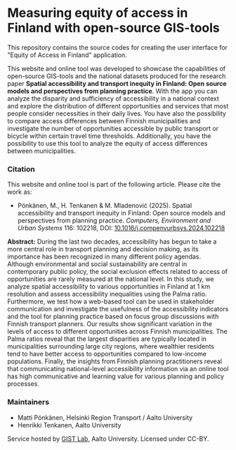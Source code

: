 # Measuring equity of access in Finland with open-source GIS-tools 

This repository contains the source codes for creating the user interface for "Equity of Access in Finland" application.

This website and online tool was developed to showcase the capabilities of open-source GIS-tools and the national datasets produced for the research paper **Spatial accessibility and transport inequity in Finland: Open source models and perspectives from planning practice**. With the app you can analyze the disparity and sufficiency of accessibility in a national context and explore the distribution of different opportunities and services that most people consider necessities in their daily lives. You have also the possibility to compare access differences between Finnish municipalities and investigate the number of opportunities accessible by public transport or bicycle within certain travel time thresholds. Additionally, you have the possibility to use this tool to analyze the equity of access differences between municipalities.

### Citation

This website and online tool is part of the following article. Please cite the work as:

- Pönkänen, M., H. Tenkanen & M. Mladenović (2025). Spatial accessibility and transport inequity in Finland: Open source models and perspectives from planning practice. *Computers, Environment and Urban Systems* 116: 102218, DOI: [10.1016/j.compenvurbsys.2024.102218](https://doi.org/10.1016/j.compenvurbsys.2024.102218)

**Abstract:** During the last two decades, accessibility has begun to take a more central role in transport planning and decision making, as its importance has been recognized in many different policy agendas. Although environmental and social sustainability are central in contemporary public policy, the social exclusion effects related to access of opportunities are rarely measured at the national level. In this study, we analyze spatial accessibility to various opportunities in Finland at 1 km resolution and assess accessibility inequalities using the Palma ratio. Furthermore, we test how a web-based tool can be used in stakeholder communication and investigate the usefulness of the accessibility indicators and the tool for planning practice based on focus group discussions with Finnish transport planners. Our results show significant variation in the levels of access to different opportunities across Finnish municipalities. The Palma ratios reveal that the largest disparities are typically located in municipalities surrounding large city regions, where wealthier residents tend to have better access to opportunities compared to low-income populations. Finally, the insights from Finnish planning practitioners reveal that communicating national-level accessibility information via an online tool has high communicative and learning value for various planning and policy processes.

### Maintainers

- Matti Pönkänen, Helsinki Region Transport / Aalto University
- Henrikki Tenkanen, Aalto University

Service hosted by [GIST Lab](https://gistlab.science), Aalto University. Licensed under CC-BY.